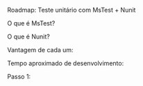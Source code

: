 Roadmap: Teste unitário com MsTest + Nunit


O que é MsTest?

O que é Nunit?

Vantagem de cada um:

Tempo aproximado de desenvolvimento:

Passo 1:
 
